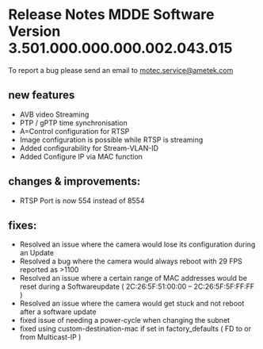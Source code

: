 
Release Notes MDDE Software Version 3.501.000.000.000.002.043.015
=========================================

To report a bug please send an email to motec.service@ametek.com

new features
------------

- AVB video Streaming
- PTP / gPTP time synchronisation
- A=Control configuration for RTSP
- Image configuration is possible while RTSP is streaming
- Added configurability for Stream-VLAN-ID
- Added Configure IP via MAC function


  
changes & improvements: 
-----------------------

- RTSP Port is now 554 instead of 8554


fixes: 
------

- Resolved an issue where the camera would lose its configuration during an Update
- Resolved a bug where the camera would always reboot with 29 FPS reported as >1100
- Resolved an issue where a certain range of MAC addresses would be reset during a Softwareupdate ( 2C:26:5F:51:00:00 – 2C:26:5F:5F:FF:FF )
- Resolved an issue where the camera would get stuck and not reboot after a software update
- fixed issue of needing a power-cycle when changing the subnet
- fixed using custom-destination-mac if set in factory_defaults ( FD to or from Multicast-IP )

